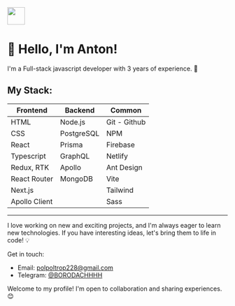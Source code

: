 <img width="40" src="https://github.githubassets.com/images/mona-loading-default.gif">

# 👋 Hello, I'm Anton!

I'm a Full-stack javascript developer with 3 years of experience. 🚀

## My Stack:

| Frontend          | Backend            | Common              |
|-------------------|--------------------|---------------------|
| HTML              | Node.js            | Git - Github        |
| CSS               | PostgreSQL         | NPM | Yarn | Pnpm   |
| React             | Prisma             | Firebase            |
| Typescript        | GraphQL            | Netlify             |
| Redux, RTK        | Apollo             | Ant Design          |
| React Router      | MongoDB            | Vite                |
| Next.js           |                    | Tailwind            |
| Apollo Client     |                    | Sass                |

---

I love working on new and exciting projects, and I'm always eager to learn new technologies.
If you have interesting ideas, let's bring them to life in code! 💡

Get in touch:
- Email: polpoltrop228@gmail.com
- Telegram: [@BORODACHHHH](https://t.me/BORODACHHHH)

Welcome to my profile! I'm open to collaboration and sharing experiences. 😊
